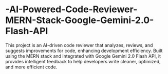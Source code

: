 # -AI-Powered-Code-Reviewer-MERN-Stack-Google-Gemini-2.0-Flash-API
This project is an AI-driven code reviewer that analyzes, reviews, and suggests improvements for code, enhancing development efficiency. Built using the MERN stack and integrated with Google Gemini 2.0 Flash API, it provides intelligent feedback to help developers write cleaner, optimized, and more efficient code.
